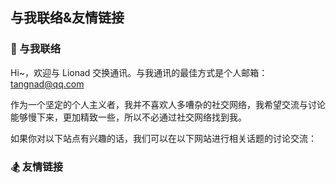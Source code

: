 ## 与我联络&友情链接

### 💌 与我联络

Hi~，欢迎与 Lionad 交换通讯。与我通讯的最佳方式是个人邮箱：tangnad@qq.com

作为一个坚定的个人主义者，我并不喜欢人多嘈杂的社交网络，我希望交流与讨论能够慢下来，更加精致一些，所以不必通过社交网络找到我。

如果你对以下站点有兴趣的话，我们可以在以下网站进行相关话题的讨论交流：

<FriendLink
  img="http://blog-image.obs.cn-east-3.myhuaweicloud.com/mgear/image/icons/bilibili.gif"
  src="https://space.bilibili.com/6626299"
  name="哔哩哔哩"
  achieve="B站将是我近来在网络上的主要活动区域 ☀"
  :nofollow="true"
/>

<FriendLink
  img="http://blog-image.obs.cn-east-3.myhuaweicloud.com/mgear/image/icons/netease-music.svg"
  src="https://music.163.com/#/user/home?id=64236446"
  name="网易云音药"
  achieve="网易云有保留一些我的吉他翻弹音频，和旧战场信息 🥃"
  :nofollow="true"
/>

<FriendLink
  img="http://blog-image.obs.cn-east-3.myhuaweicloud.com/mgear/image/icons/douban.jpg"
  src="https://www.douban.com/people/lionad/"
  name="豆瓣"
  achieve="如果你也喜爱影音书籍的话，在豆瓣可以看到我的最新动态 📕"
  :nofollow="true"
/>

<FriendLink
  img="http://blog-image.obs.cn-east-3.myhuaweicloud.com/mgear/image/icons/github.svg"
  src="https://github.com/Lionad-Morotar"
  name="Github"
  achieve="Github 存有本博客的源码及其它一些也许意思的东西 💻"
  :nofollow="true"
/>

<FriendLink
  img="http://blog-image.obs.cn-east-3.myhuaweicloud.com/mgear/image/icons/juejin.svg"
  src="https://juejin.im/user/5b209f666fb9a01e66165c5a"
  name="掘金"
  achieve="我在掘金上传一些关于我的代码生活、代码观的文章或是动态 💻"
  :nofollow="true"
/>

### 🏂 友情链接

<FriendLink
  img="http://blog-image.obs.cn-east-3.myhuaweicloud.com/mgear/image/friends/Kicoe.jpg"
  src="https://www.kicoe.com/"
  name="Kicoe"
  achieve="🌐"
/>

<FriendLink
  img="http://blog-image.obs.cn-east-3.myhuaweicloud.com/mgear/image/friends/Roki.jpg"
  src="https://blog.weekii.cn/"
  name="Roki's Blog"
  achieve="玩塔科夫玩到半夜三点 🕒"
/>

<FriendLink
  img="http://blog-image.obs.cn-east-3.myhuaweicloud.com/mgear/image/friends/Wrath.png"
  src="https://wrath.cc"
  name="Wrath"
  achieve="有一部漂亮的索尼手机 📱"
/>

<Comments />
